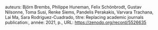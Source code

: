 auteurs: Björn Brembs, Philippe Huneman, Felix Schönbrodt, Gustav Nilsonne, Toma Susi, Renke Siems, Pandelis Perakakis, Varvara Trachana, Lai Ma, Sara Rodriguez-Cuadrado, 
titre: Replacing academic journals
publication:, 
année: 2021, 
p.,
URL: https://zenodo.org/record/5526635

